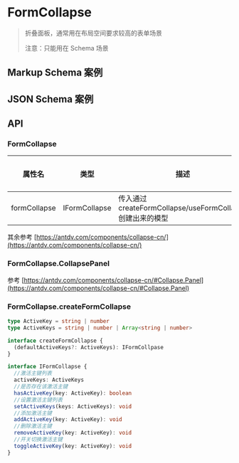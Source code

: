 # FormCollapse

> 折叠面板，通常用在布局空间要求较高的表单场景
>
> 注意：只能用在 Schema 场景

## Markup Schema 案例

<dumi-previewer demoPath="guide/form-collapse/markup-schema" />

## JSON Schema 案例

<dumi-previewer demoPath="guide/form-collapse/json-schema" />

## API

### FormCollapse

| 属性名       | 类型          | 描述                                                       | 默认值 |
| ------------ | ------------- | ---------------------------------------------------------- | ------ |
| formCollapse | IFormCollapse | 传入通过 createFormCollapse/useFormCollapse 创建出来的模型 |        |

其余参考 [https://antdv.com/components/collapse-cn/](https://antdv.com/components/collapse-cn/)

### FormCollapse.CollapsePanel

参考 [https://antdv.com/components/collapse-cn/#Collapse.Panel](https://antdv.com/components/collapse-cn/#Collapse.Panel)

### FormCollapse.createFormCollapse

```ts pure
type ActiveKey = string | number
type ActiveKeys = string | number | Array<string | number>

interface createFormCollapse {
  (defaultActiveKeys?: ActiveKeys): IFormCollpase
}

interface IFormCollapse {
  //激活主键列表
  activeKeys: ActiveKeys
  //是否存在该激活主键
  hasActiveKey(key: ActiveKey): boolean
  //设置激活主键列表
  setActiveKeys(keys: ActiveKeys): void
  //添加激活主键
  addActiveKey(key: ActiveKey): void
  //删除激活主键
  removeActiveKey(key: ActiveKey): void
  //开关切换激活主键
  toggleActiveKey(key: ActiveKey): void
}
```
